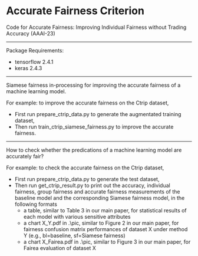 # Accurate Fairness Criterion
Code for Accurate Fairness: Improving Individual Fairness without Trading Accuracy (AAAI-23)
**************************************************************************************
Package Requirements:
- tensorflow 2.4.1
- keras 2.4.3 
**************************************************************************************
Siamese fairness in-processing for improving the accurate fairness of a machine learning model.

For example: to improve the accurate fairness on the Ctrip dataset,
- First run prepare_ctrip_data.py to generate the augmentated training dataset,
- Then run train_ctrip_siamese_fairness.py to improve the accurate fairness.
**************************************************************************************
How to check whether the predications of a machine learning model are accurately fair?

For example: to check the accurate fairness on the Ctrip dataset,
- First run prepare_ctrip_data.py to generate the test dataset,
- Then run get_ctrip_result.py to print out the accuracy, individual fairness, group fairness and accurate fairness measurements of the baseline model and the corresponding Siamese fairness model, in the following formats
  - a table, similar to Table 3 in our main paper, for statistical results of each model with various sensitive attributes
  - a chart X_Y.pdf in .\pic, similar to Figure 2 in our main paper, for fairness confusion matrix performances of dataset X under method Y (e.g., bl=baseline, sf=Siamese fairness) 
  - a chart X_Fairea.pdf in .\pic, similar to Figure 3 in our main paper, for Fairea evaluation of dataset X
